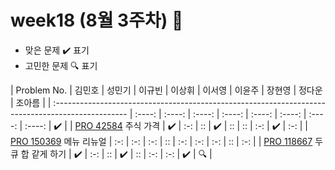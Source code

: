 # week18 (8월 3주차) :pencil:

- 맞은 문제 :heavy_check_mark: 표기
- 고민한 문제 :mag: 표기

| Problem No.                                                                                       | 김민호 | 성민기 | 이규빈 | 이상휘 | 이서영 | 이윤주 | 장현영 | 정다운 | 조아름 |
| :------------------------------------------------------------------------------------------------ | :----: | :----: | :----: | :----: | :----: | :----: | :----: | :----: | :heavy_check_mark: |
| [PRO 42584](https://school.programmers.co.kr/learn/courses/30/lessons/42584) 주식 가격            |   :heavy_check_mark:   |  :-:   |   ::   |  :heavy_check_mark:   |   ::   |   ::   |  :-:   |  :heavy_check_mark:   |  :-:   |
| [PRO 150369](https://school.programmers.co.kr/learn/courses/30/lessons/72411) 메뉴 리뉴얼         |  :-:   |  :-:   |  :-:   |   ::   |  :-:   |  :-:   |  :-:   |   ::   |  :-:   |
| [PRO 118667](https://school.programmers.co.kr/learn/courses/30/lessons/118667) 두 큐 합 같게 하기 |   :heavy_check_mark:   |  :-:   |   ::   |   :heavy_check_mark:   |   ::   |  :-:   |  :-:   |   :heavy_check_mark:   |  :mag:   |
